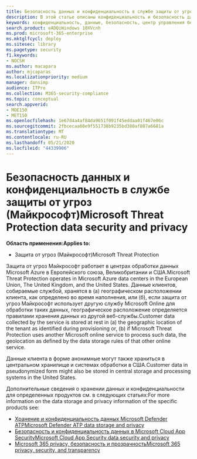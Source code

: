 ```yaml
---
title: Безопасность данных и конфиденциальность в службе защиты от угроз (Майкрософт)
description: В этой статье описаны конфиденциальность и безопасность данных службы.
keywords: конфиденциальность, данные, безопасность, центр управления безопасностью, сбор сведений
search.product: eADQiWindows 10XVcnh
ms.prod: microsoft-365-enterprise
ms.mktglfcycl: deploy
ms.sitesec: library
ms.pagetype: security
f1.keywords:
- NOCSH
ms.author: macapara
author: mjcaparas
ms.localizationpriority: medium
manager: dansimp
audience: ITPro
ms.collection: M365-security-compliance
ms.topic: conceptual
search.appverid:
- MOE150
- MET150
ms.openlocfilehash: 1e67d4a4af84da9651f091f45eddaa01f467e06c
ms.sourcegitcommit: 2fbcecaa60e9f551738b9235bd380af807a6681a
ms.translationtype: MT
ms.contentlocale: ru-RU
ms.lasthandoff: 05/21/2020
ms.locfileid: "44339906"
---
```

# <a name="microsoft-threat-protection-data-security-and-privacy"></a><span data-ttu-id="4ecf5-104">Безопасность данных и конфиденциальность в службе защиты от угроз (Майкрософт)</span><span class="sxs-lookup"><span data-stu-id="4ecf5-104">Microsoft Threat Protection data security and privacy</span></span>

<span data-ttu-id="4ecf5-105">**Область применения:**</span><span class="sxs-lookup"><span data-stu-id="4ecf5-105">**Applies to:**</span></span>
- <span data-ttu-id="4ecf5-106">Защита от угроз (Майкрософт)</span><span class="sxs-lookup"><span data-stu-id="4ecf5-106">Microsoft Threat Protection</span></span>

<span data-ttu-id="4ecf5-107">Защита от угроз Майкрософт работает в центрах обработки данных Microsoft Azure в Европейского союза, Великобритании и США.</span><span class="sxs-lookup"><span data-stu-id="4ecf5-107">Microsoft Threat Protection operates in Microsoft Azure data centers in the European Union, The United Kingdom, and the United States.</span></span> <span data-ttu-id="4ecf5-108">Данные клиентов, собираемые службой, хранятся в (а) географическом расположении клиента, как определено во время наполнения, или (б), если защита от угроз Майкрософт использует другую службу Microsoft Online для обработки таких данных, географическое расположение определяется правилами хранения данных из другой веб-службы.</span><span class="sxs-lookup"><span data-stu-id="4ecf5-108">Customer data collected by the service is stored at rest in (a) the geographic location of the tenant as identified during provisioning or, (b) if Microsoft Threat Protection uses another Microsoft online service to process such data, the geolocation as defined by the data storage rules of that other online service.</span></span>

<span data-ttu-id="4ecf5-109">Данные клиента в форме анонимные могут также храниться в центральном хранилище и системах обработки в США.</span><span class="sxs-lookup"><span data-stu-id="4ecf5-109">Customer data in pseudonymized form might also be stored in central storage and processing systems in the United States.</span></span>


<span data-ttu-id="4ecf5-110">Дополнительные сведения о хранении данных и конфиденциальности для определенных продуктов см. в следующих статьях:</span><span class="sxs-lookup"><span data-stu-id="4ecf5-110">For more information on the data storage and privacy information of the specific products see:</span></span>
- [<span data-ttu-id="4ecf5-111">Хранение и конфиденциальность данных Microsoft Defender ATP</span><span class="sxs-lookup"><span data-stu-id="4ecf5-111">Microsoft Defender ATP data storage and privacy</span></span>](https://docs.microsoft.com/windows/security/threat-protection/microsoft-defender-atp/data-storage-privacy)
- [<span data-ttu-id="4ecf5-112">Безопасность и конфиденциальность данных в Microsoft Cloud App Security</span><span class="sxs-lookup"><span data-stu-id="4ecf5-112">Microsoft Cloud App Security data security and privacy</span></span>](https://docs.microsoft.com/cloud-app-security/cas-compliance-trust)
- [<span data-ttu-id="4ecf5-113">Microsoft 365 privacy, безопасность и прозрачность</span><span class="sxs-lookup"><span data-stu-id="4ecf5-113">Microsoft 365 privacy, security, and transparency</span></span>](https://docs.microsoft.com/office365/servicedescriptions/office-365-platform-service-description/privacy-security-and-transparency#advanced-threat-protection)